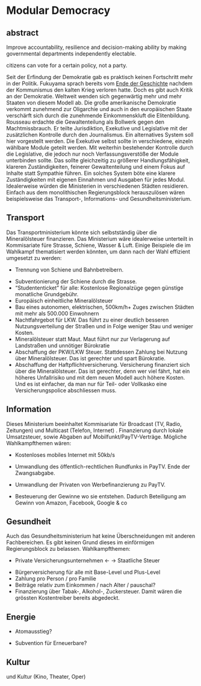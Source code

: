 # Modular Democracy

## abstract
Improve accountability, resilience and decision-making ability by making governmental departments independently electable.

citizens can vote for a certain policy, not a party.



Seit der Erfindung der Demokratie gab es praktisch keinen Fortschritt mehr in der Politik. Fukuyama sprach bereits vom  [Ende der Geschichte](www.fukuyama.com)  nachdem der Kommunismus den kalten Krieg verloren hatte. Doch es gibt auch Kritik an der Demokratie. Weltweit wenden sich gegenwärtig mehr und mehr Staaten von diesem Modell ab. Die große amerikanische Demokratie verkommt zunehmend zur Oligarchie und auch in den europäischen Staate verschärft sich durch die zunehmende Einkommenskluft die Elitenbildung.
Rousseau erdachte die Gewaltenteilung als Bollwerk gegen den Machtmissbrauch. Er teilte Jurisdiktion, Exekutive und Legislative mit der zusätzlichen Kontrolle durch den Journalismus.
Ein alternatives System soll hier vorgestellt werden. Die Exekutive selbst sollte in verschiedene, einzeln wählbare Module geteilt werden. Mit weiterhin bestehender Kontrolle durch die Legislative, die jedoch nur noch Verfassungsverstöße der Module unterbinden sollte. 
Das sollte gleichzeitig zu größerer Handlungsfähigkeit, klareren Zuständigkeiten, feinerer Gewaltenteilung und einem Fokus auf Inhalte statt Sympathie führen.
Ein solches System böte eine klarere Zuständigkeiten mit eigenen Einnahmen und Ausgaben für jedes Modul. Idealerweise würden die Ministerien in verschiedenen Städten residieren.
Einfach aus dem monolithischen Regierungsblock herauszulösen wären beispielsweise das Transport-, Informations- und Gesundheitsministerium.

## Transport
Das Transportministerium könnte sich selbstständig über die Mineralölsteuer finanzieren.  Das Ministerium wäre idealerweise unterteilt in Kommisariate füre Strasse, Schiene, Wasser & Luft. Einige Beispiele die im Wahlkampf thematisiert werden könnten, um dann nach der Wahl effizient umgesetzt zu werden: 
- Trennung von Schiene und Bahnbetreibern. 
* Subventionierung der Schiene durch die Strasse. 
* “Studententicket” für alle: Kostenlose Regionalzüge gegen günstige monatliche Grundgebühr.
* Europäisch einheitliche Mineralölsteuer
* Bau eines autonomen, elektrischen, 500km/h+ Zuges zwischen Städten mit mehr als 500.000 Einwohnern
* Nachtfahrgebot für LKW. Das führt zu einer deutlich besseren Nutzungsverteilung der Straßen und in Folge weniger Stau und weniger Kosten.
* Mineralölsteuer statt Maut. Maut führt nur zur Verlagerung auf Landstraßen und unnötiger Bürokratie
* Abschaffung der PKW/LKW Steuer. Stattdessen Zahlung bei Nutzung über Mineralölsteuer. Das ist gerechter und spart Bürokratie.
* Abschaffung der Haftpflichtversicherung. Versicherung finanziert sich über die Mineralölsteuer. Das ist gerechter, denn wer viel fährt, hat ein höheres Unfallrisiko und mit dem neuen Modell auch höhere Kosten. Und es ist einfacher, da man nur für Teil- oder Vollkasko eine Versicherungspolice abschliessen muss.

## Information
Dieses Ministerium beeinhaltet Kommisariate für Broadcast (TV, Radio, Zeitungen) und Multicast (Telefon, Internet) . Finanzierung durch lokale Umsatzsteuer, sowie Abgaben auf Mobilfunkt/PayTV-Verträge. Mögliche Wahlkampfthemen wären:
- Kostenloses mobiles Internet mit 50kb/s
* Umwandlung des öffentlich-rechtlichen Rundfunks in PayTV. Ende der Zwangsabgabe.
- Umwandlung der Privaten von Werbefinanzierung zu PayTV.
* Besteuerung der Gewinne wo sie entstehen. Dadurch Beteiligung am Gewinn von Amazon, Facebook, Google & co

## Gesundheit
Auch das Gesundheitsministerium hat keine Überschneidungen mit anderen Fachbereichen. Es gibt keinen Grund dieses im einförmigen Regierungsblock zu belassen. Wahlkampfthemen:
- Private Versicherungsunternehmen <- -> Staatliche Steuer
* Bürgerversicherung für alle mit Base-Level und Plus-Level
* Zahlung pro Person / pro Familie
* Beiträge relativ zum Einkommen / nach Alter / pauschal?
* Finanzierung über Tabak-, Alkohol-, Zuckersteuer. Damit wären die grössten Kostentreiber bereits abgedeckt.

## Energie
- Atomausstieg?
* Subvention für Erneuerbare?

## Kultur
und Kultur (Kino, Theater, Oper)